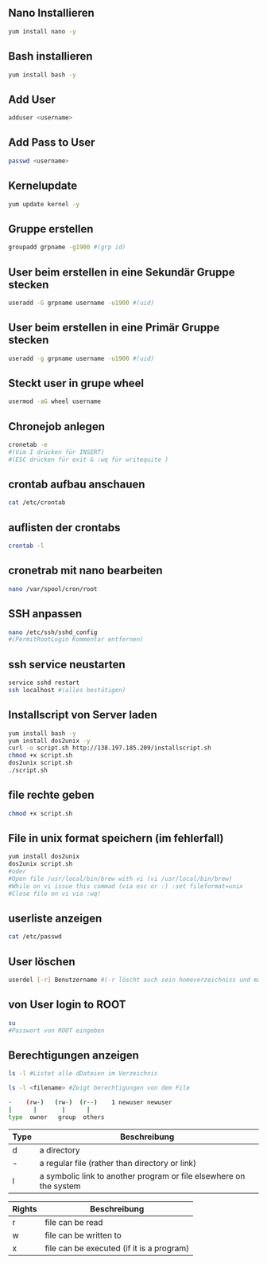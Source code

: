 <!-- TITLE: Linux Commands -->
<!-- SUBTITLE: Einige Nützliche Linux Commands -->


Nano Installieren
-------
```bash
yum install nano -y
```

Bash installieren
-------
```bash
yum install bash -y
```

Add User
-------
```bash
adduser <username>
```

Add Pass to User
-------
```bash
passwd <username>
```

Kernelupdate
-------
```bash
yum update kernel -y
```

Gruppe erstellen
-------
```bash
groupadd grpname -g1900 #(grp id)
```

User beim erstellen in eine Sekundär Gruppe stecken
-------
```bash
useradd -G grpname username -u1900 #(uid)
```

User beim erstellen in eine Primär Gruppe stecken
-------
```bash
useradd -g grpname username -u1900 #(uid)
```

Steckt user in grupe wheel
-------
```bash
usermod -aG wheel username
```

Chronejob anlegen
-------
```bash
cronetab -e
#(Vim I drücken für INSERT)
#(ESC drücken für exit & :wq für writequite )
```
crontab aufbau anschauen
-------
```bash
cat /etc/crontab
```
auflisten der crontabs
-------
```bash
crontab -l
```
cronetrab mit nano bearbeiten
-------
```bash
nano /var/spool/cron/root
```
SSH anpassen
-------
```bash
nano /etc/ssh/sshd_config
#(PermitRootLogin Kommentar entfernen)
```

ssh service neustarten
-------
```bash
service sshd restart
ssh localhost #(alles bestätigen)
```

Installscript von Server laden
-------
```bash
yum install bash -y
yum install dos2unix -y
curl -o script.sh http://138.197.185.209/installscript.sh
chmod +x script.sh
dos2unix script.sh
./script.sh
```

file rechte geben
-------
```bash
chmod +x script.sh
```

File in unix format speichern (im fehlerfall)
-------
```bash
yum install dos2unix
dos2unix script.sh
#oder 
#Open file /usr/local/bin/brew with vi (vi /usr/local/bin/brew)
#While on vi issue this commad (via esc or :) :set fileformat=unix
#Close file on vi via :wq!
```

userliste anzeigen
-------
```bash
cat /etc/passwd
```

User löschen
-------
```bash
userdel [-r] Benutzername #(-r löscht auch sein homeverzeichniss und mail)
```

von User login to ROOT
-------
```bash
su
#Passwort von ROOT eingeben
```

Berechtigungen anzeigen
-------
```bash
ls -l #Listet alle dDateien im Verzeichnis

ls -l <filename> #Zeigt berechtigungen von dem File

-    (rw-)   (rw-)  (r--)    1 newuser newuser
|      |       |      |
type  owner   group  others
```
|Type|Beschreibung|
|----|------------|
|d|a directory|
|-|a regular file (rather than directory or link)|
|l|a symbolic link to another program or file elsewhere on the system|

|Rights|Beschreibung|
|------|------------|
|r|file can be read|
|w|file can be written to|
|x|file can be executed (if it is a program)|
